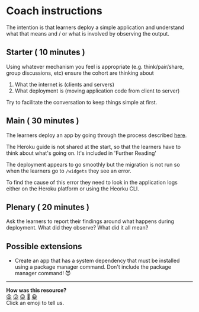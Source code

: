 # Coach instructions

The intention is that learners deploy a simple application and understand what that means and / or what is involved by observing the output.

## Starter ( 10 minutes )

Using whatever mechanism you feel is appropriate (e.g. think/pair/share, group discussions, etc) ensure the cohort are thinking about

1. What the internet is (clients and servers)
2. What deployment is (moving application code from client to server)

Try to facilitate the conversation to keep things simple at first.

## Main ( 30 minutes )

The learners deploy an app by going through the process described [here](https://devcenter.heroku.com/articles/getting-started-with-ruby?singlepage=true).

The Heroku guide is not shared at the start, so that the learners have to think about what's going on.  It's included in 'Further Reading'

The deployment appears to go smoothly but the migration is not run so when the learners go to `/widgets` they see an error.

To find the cause of this error they need to look in the application logs either on the Heroku platform or using the Heorku CLI.

## Plenary ( 20 minutes )

Ask the learners to report their findings around what happens during deployment. What did they observe?  What did it all mean?

## Possible extensions

* Create an app that has a system dependency that must be installed using a package manager command.  Don't include the package manager command! 😈

<!-- BEGIN GENERATED SECTION DO NOT EDIT -->

---

**How was this resource?**  
[😫](https://airtable.com/shrUJ3t7KLMqVRFKR?prefill_Repository=skills-workshops&prefill_File=week-4/deploying_a_web_application/COACH_INSTRUCTIONS.md&prefill_Sentiment=😫) [😕](https://airtable.com/shrUJ3t7KLMqVRFKR?prefill_Repository=skills-workshops&prefill_File=week-4/deploying_a_web_application/COACH_INSTRUCTIONS.md&prefill_Sentiment=😕) [😐](https://airtable.com/shrUJ3t7KLMqVRFKR?prefill_Repository=skills-workshops&prefill_File=week-4/deploying_a_web_application/COACH_INSTRUCTIONS.md&prefill_Sentiment=😐) [🙂](https://airtable.com/shrUJ3t7KLMqVRFKR?prefill_Repository=skills-workshops&prefill_File=week-4/deploying_a_web_application/COACH_INSTRUCTIONS.md&prefill_Sentiment=🙂) [😀](https://airtable.com/shrUJ3t7KLMqVRFKR?prefill_Repository=skills-workshops&prefill_File=week-4/deploying_a_web_application/COACH_INSTRUCTIONS.md&prefill_Sentiment=😀)  
Click an emoji to tell us.

<!-- END GENERATED SECTION DO NOT EDIT -->
